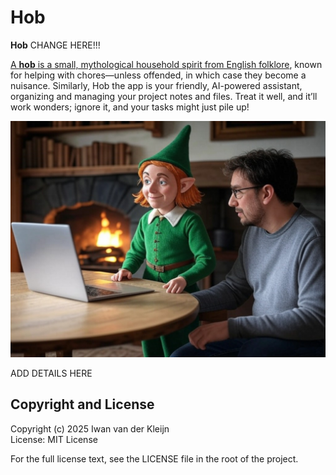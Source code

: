 # Hob

**Hob** CHANGE HERE!!!

[A **hob** is a small, mythological household spirit from English folklore](https://en.wikipedia.org/wiki/Hob_(folklore)), known for helping with chores—unless offended, in which case they become a nuisance. Similarly, Hob the app is your friendly, AI-powered assistant, organizing and managing your project notes and files. Treat it well, and it’ll work wonders; ignore it, and your tasks might just pile up!

![Hob](images/hob.png)

ADD DETAILS HERE


## Copyright and License

Copyright (c) 2025 Iwan van der Kleijn  
License: MIT License  

For the full license text, see the LICENSE file in the root of the project.

